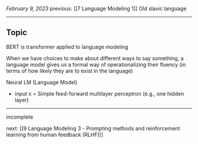 *February 9, 2023*
previous: [[7 Language Modeling 1]]
Old slavic language

---

## Topic

BERT is transformer applied to language modeling

When we have choices to make about different ways to say something, a language model gives us a formal way of operationalizing their fluency (in terms of how likely they are to exist in the language)


Neural LM (Language Model)
- input x = Simple feed-forward multilayer perceptron (e.g., one hidden layer)

---

incomplete



next: [[9  Language Modeling 3 - Prompting methods and reinforcement learning from human feedback (RLHF)]]
